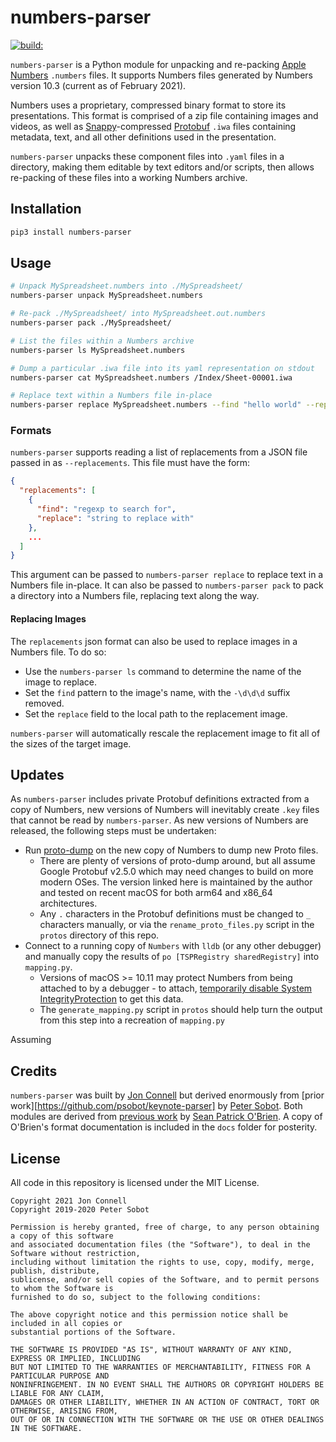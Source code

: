 # numbers-parser

<a href="https://travis-ci.org/psobot/numbers-parser"><img src="https://travis-ci.com/psobot/numbers-parser.svg?branch=master" alt="build:" /></a>

`numbers-parser` is a Python module for unpacking and re-packing
[Apple Numbers](https://www.apple.com/numbers/) `.numbers` files. It supports Numbers
files generated by Numbers version 10.3 (current as of February 2021).

Numbers uses a proprietary, compressed binary format to store its presentations.
This format is comprised of a zip file containing images and videos, as well as
[Snappy](https://github.com/google/snappy)-compressed
[Protobuf](https://github.com/protocolbuffers/protobuf) `.iwa` files containing
metadata, text, and all other definitions used in the presentation.

`numbers-parser` unpacks these component files into `.yaml` files in a directory,
making them editable by text editors and/or scripts, then allows re-packing of these
files into a working Numbers archive.

## Installation

```bash
pip3 install numbers-parser
```

## Usage

```bash
# Unpack MySpreadsheet.numbers into ./MySpreadsheet/
numbers-parser unpack MySpreadsheet.numbers

# Re-pack ./MySpreadsheet/ into MySpreadsheet.out.numbers
numbers-parser pack ./MySpreadsheet/

# List the files within a Numbers archive
numbers-parser ls MySpreadsheet.numbers

# Dump a particular .iwa file into its yaml representation on stdout
numbers-parser cat MySpreadsheet.numbers /Index/Sheet-00001.iwa

# Replace text within a Numbers file in-place
numbers-parser replace MySpreadsheet.numbers --find "hello world" --replace "hello dolly"
```

### Formats

`numbers-parser` supports reading a list of replacements from a JSON file passed in
as `--replacements`. This file must have the form:

```json
{
  "replacements": [
    {
      "find": "regexp to search for",
      "replace": "string to replace with"
    },
    ...
  ]
}
```

This argument can be passed to `numbers-parser replace` to replace text in a Numbers
file in-place. It can also be passed to `numbers-parser pack` to pack a directory
into a Numbers file, replacing text along the way.

#### Replacing Images

The `replacements` json format can also be used to replace images in a Numbers file.
To do so:

* Use the `numbers-parser ls` command to determine the name of the image to replace.
* Set the `find` pattern to the image's name, with the `-\d\d\d` suffix removed.
* Set the `replace` field to the local path to the replacement image.

`numbers-parser` will automatically rescale the replacement image to fit all of the
sizes of the target image.

## Updates

As `numbers-parser` includes private Protobuf definitions extracted from a copy of Numbers,
new versions of Numbers will inevitably create `.key` files that cannot be read by `numbers-parser`.
As new versions of Numbers are released, the following steps must be undertaken:

* Run [proto-dump](https://github.com/masaccio/proto-dump) on the new copy of Numbers to dump
  new Proto files.
  * There are plenty of versions of proto-dump around, but all assume Google Protobuf v2.5.0
    which may need changes to build on more modern OSes. The version linked here is maintained
	by the author and tested on recent macOS for both arm64 and x86_64 architectures.
  * Any `.` characters in the Protobuf definitions must be changed to `_` characters manually, or via
    the `rename_proto_files.py` script in the `protos` directory of this repo.
* Connect to a running copy of `Numbers` with `lldb` (or any other debugger) and manually copy
  the results of `po [TSPRegistry sharedRegistry]` into `mapping.py`.
  * Versions of macOS >= 10.11 may protect Numbers from being attached to by a debugger -
    to attach, [temporarily disable System IntegrityProtection](https://developer.apple.com/documentation/security/disabling_and_enabling_system_integrity_protection)
    to get this data.
  * The `generate_mapping.py` script in `protos` should help turn the output from this step into a
    recreation of `mapping.py`

Assuming 

## Credits

`numbers-parser` was built by [Jon Connell](http://github.com/masaccio) but derived enormously
from [prior work][https://github.com/psobot/keynote-parser] by [Peter Sobot](https://petersobot.com).
Both modules are derived from [previous work](https://github.com/obriensp/iWorkFileFormat/blob/master/Docs/index.md)
by [Sean Patrick O'Brien](http://www.obriensp.com). A copy of O'Brien's format documentation
is included in the `docs` folder for posterity.

## License

All code in this repository is licensed under the MIT License.

```
Copyright 2021 Jon Connell
Copyright 2019-2020 Peter Sobot

Permission is hereby granted, free of charge, to any person obtaining a copy of this software
and associated documentation files (the "Software"), to deal in the Software without restriction,
including without limitation the rights to use, copy, modify, merge, publish, distribute,
sublicense, and/or sell copies of the Software, and to permit persons to whom the Software is
furnished to do so, subject to the following conditions:

The above copyright notice and this permission notice shall be included in all copies or
substantial portions of the Software.

THE SOFTWARE IS PROVIDED "AS IS", WITHOUT WARRANTY OF ANY KIND, EXPRESS OR IMPLIED, INCLUDING
BUT NOT LIMITED TO THE WARRANTIES OF MERCHANTABILITY, FITNESS FOR A PARTICULAR PURPOSE AND
NONINFRINGEMENT. IN NO EVENT SHALL THE AUTHORS OR COPYRIGHT HOLDERS BE LIABLE FOR ANY CLAIM,
DAMAGES OR OTHER LIABILITY, WHETHER IN AN ACTION OF CONTRACT, TORT OR OTHERWISE, ARISING FROM,
OUT OF OR IN CONNECTION WITH THE SOFTWARE OR THE USE OR OTHER DEALINGS IN THE SOFTWARE.
```
